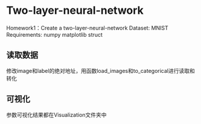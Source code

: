 # Two-layer-neural-network
Homework1：Create a two-layer-neural-network
Dataset: MNIST
Requirements: numpy matplotlib struct

## 读取数据
修改image和label的绝对地址，用函数load_images和to_categorical进行读取和转化

## 可视化
参数可视化结果都在Visualization文件夹中

